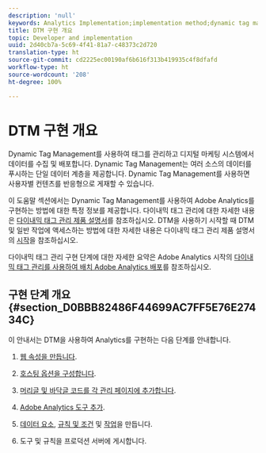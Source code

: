 ```yaml
---
description: 'null'
keywords: Analytics Implementation;implementation method;dynamic tag management;dtm
title: DTM 구현 개요
topic: Developer and implementation
uuid: 2d40cb7a-5c69-4f41-81a7-c48373c2d720
translation-type: ht
source-git-commit: cd2225ec00190af6b616f313b419935c4f8dfafd
workflow-type: ht
source-wordcount: '208'
ht-degree: 100%

---
```



# DTM 구현 개요

Dynamic Tag Management를 사용하여 태그를 관리하고 디지털 마케팅 시스템에서 데이터를 수집 및 배포합니다. Dynamic Tag Management는 여러 소스의 데이터를 푸시하는 단일 데이터 계층을 제공합니다. Dynamic Tag Management를 사용하면 사용자별 컨텐츠를 반응형으로 게재할 수 있습니다.

이 도움말 섹션에서는 Dynamic Tag Management를 사용하여 Adobe Analytics를 구현하는 방법에 대한 특정 정보를 제공합니다. 다이내믹 태그 관리에 대한 자세한 내용은 [다이내믹 태그 관리 제품 설명서](https://docs.adobe.com/content/help/ko-KR/dtm/using/dtm-home.html)를 참조하십시오. DTM을 사용하기 시작할 때 DTM 및 일반 작업에 액세스하는 방법에 대한 자세한 내용은 다이내믹 태그 관리 제품 설명서의 [시작](https://docs.adobe.com/content/help/ko-KR/dtm/using/getting-started/get-started.html)을 참조하십시오.

다이내믹 태그 관리 구현 단계에 대한 자세한 요약은 Adobe Analytics 시작의 [다이내믹 태그 관리를 사용하여 배치 Adobe Analytics 배포](https://docs.adobe.com/content/help/ko-KR/analytics/implementation/other/dtm/dtm-implementation-overview.html)를 참조하십시오.

## 구현 단계 개요 {#section_D0BBB82486F44699AC7FF5E76E27434C}

이 안내서는 DTM을 사용하여 Analytics를 구현하는 다음 단계를 안내합니다.

1. [웹 속성을 만듭니다](/help/implement/other/dtm/t-create-web-property.md).
1. [호스팅 옵션을 구성합니다](/help/implement/other/dtm/t-configure-hosting.md).
1. [머리글 및 바닥글 코드를 각 관리 페이지에 추가합니다](/help/implement/other/dtm/c-headers-footers/t-header-footer-code.md).
1. [Adobe Analytics 도구 추가](/help/implement/other/dtm/c-aa-tool/analytics-dtm.md).
1. [데이터 요소](/help/implement/other/dtm/t-data-element.md), [규칙 및 조건](/help/implement/other/dtm/c-rules/t-rules-create.md) 및 [작업](/help/implement/other/dtm/c-rules/t-rules-actions.md)을 만듭니다.

1. 도구 및 규칙을 프로덕션 서버에 게시합니다.

